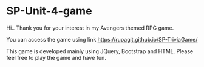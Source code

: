 # SP-Unit-4-game
Hi.. Thank you for your interest in my Avengers themed RPG game. 

You can access the game using link https://rupagit.github.io/SP-TriviaGame/

This game is developed mainly using JQuery, Bootstrap and HTML. Please feel free to play the game and have fun. 
